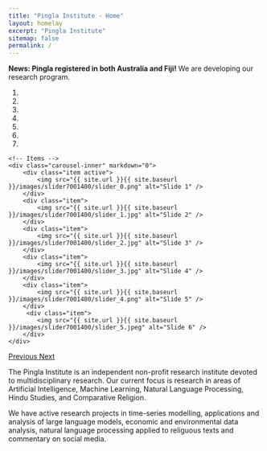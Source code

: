 ```yaml
---
title: "Pingla Institute - Home"
layout: homelay
excerpt: "Pingla Institute"
sitemap: false
permalink: /
---
```


**News: Pingla registered in both Australia and Fiji!** 
We are developing our research program. 

<div markdown="0" id="carousel" class="carousel slide" data-ride="carousel" data-interval="4000" data-pause="hover" >
    <!-- Menu -->
    <ol class="carousel-indicators">
        <li data-target="#carousel" data-slide-to="0" class="active"></li>
        <li data-target="#carousel" data-slide-to="1"></li>
        <li data-target="#carousel" data-slide-to="2"></li>
        <li data-target="#carousel" data-slide-to="3"></li>
        <li data-target="#carousel" data-slide-to="4"></li>
        <li data-target="#carousel" data-slide-to="5"></li>
        <li data-target="#carousel" data-slide-to="6"></li>
    </ol>

    <!-- Items -->
    <div class="carousel-inner" markdown="0">
        <div class="item active">
            <img src="{{ site.url }}{{ site.baseurl }}/images/slider7001400/slider_0.png" alt="Slide 1" />
        </div>
        <div class="item">
            <img src="{{ site.url }}{{ site.baseurl }}/images/slider7001400/slider_1.jpg" alt="Slide 2" />
        </div>
        <div class="item">
            <img src="{{ site.url }}{{ site.baseurl }}/images/slider7001400/slider_2.jpg" alt="Slide 3" />
        </div>
        <div class="item">
            <img src="{{ site.url }}{{ site.baseurl }}/images/slider7001400/slider_3.jpg" alt="Slide 4" />
        </div>
        <div class="item">
            <img src="{{ site.url }}{{ site.baseurl }}/images/slider7001400/slider_4.png" alt="Slide 5" />
        </div>       
         <div class="item">
            <img src="{{ site.url }}{{ site.baseurl }}/images/slider7001400/slider_5.jpeg" alt="Slide 6" />
        </div>
    </div>
  <a class="left carousel-control" href="#carousel" role="button" data-slide="prev">
    <span class="glyphicon glyphicon-chevron-left" aria-hidden="true"></span>
    <span class="sr-only">Previous</span>
  </a>
  <a class="right carousel-control" href="#carousel" role="button" data-slide="next">
    <span class="glyphicon glyphicon-chevron-right" aria-hidden="true"></span>
    <span class="sr-only">Next</span>
  </a>
</div>

The Pingla Institute is an independent non-profit research institute devoted to multidisciplinary research. Our current focus is research in areas of Artificial Intelligence, Machine Learning, Natural Language Processing, Hindu Studies, and Comparative Religion.

We have active research projects in time-series modelling, applications and analysis of 
large language models, economic and environmental data analysis, natural language processing
applied to religuous texts and commentary on social media.
 


